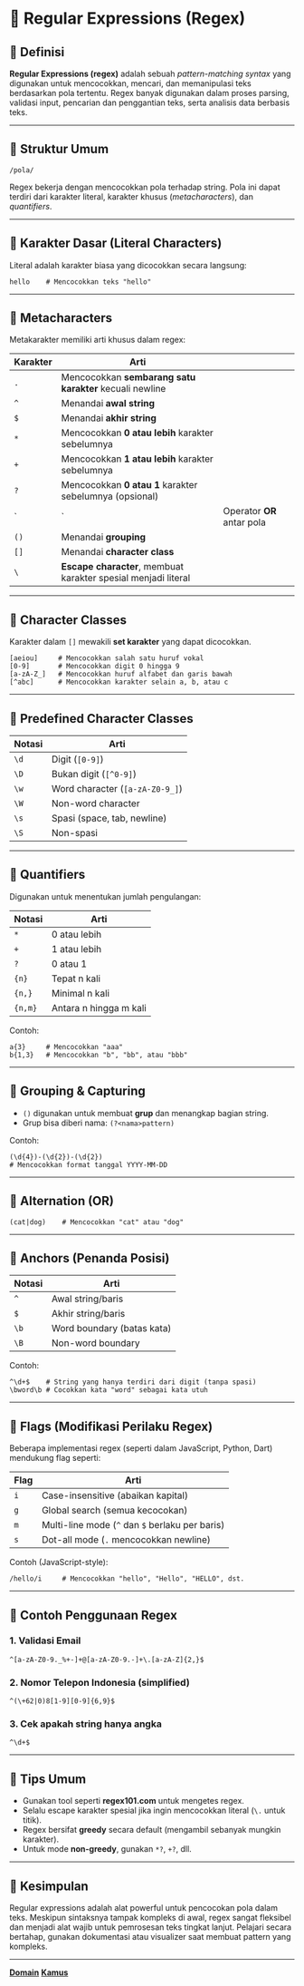 # 📘 Regular Expressions (Regex)

## 🔹 Definisi

**Regular Expressions (regex)** adalah sebuah _pattern-matching syntax_ yang digunakan untuk mencocokkan, mencari, dan memanipulasi teks berdasarkan pola tertentu. Regex banyak digunakan dalam proses parsing, validasi input, pencarian dan penggantian teks, serta analisis data berbasis teks.

---

## 🔹 Struktur Umum

```regex
/pola/
```

Regex bekerja dengan mencocokkan pola terhadap string. Pola ini dapat terdiri dari karakter literal, karakter khusus (_metacharacters_), dan _quantifiers_.

---

## 🔹 Karakter Dasar (Literal Characters)

Literal adalah karakter biasa yang dicocokkan secara langsung:

```regex
hello    # Mencocokkan teks "hello"
```

---

## 🔹 Metacharacters

Metakarakter memiliki arti khusus dalam regex:

| Karakter | Arti                                                           |                            |
| -------- | -------------------------------------------------------------- | -------------------------- |
| `.`      | Mencocokkan **sembarang satu karakter** kecuali newline        |                            |
| `^`      | Menandai **awal string**                                       |                            |
| `$`      | Menandai **akhir string**                                      |                            |
| `*`      | Mencocokkan **0 atau lebih** karakter sebelumnya               |                            |
| `+`      | Mencocokkan **1 atau lebih** karakter sebelumnya               |                            |
| `?`      | Mencocokkan **0 atau 1** karakter sebelumnya (opsional)        |                            |
| \`       | \`                                                             | Operator **OR** antar pola |
| `()`     | Menandai **grouping**                                          |                            |
| `[]`     | Menandai **character class**                                   |                            |
| `\`      | **Escape character**, membuat karakter spesial menjadi literal |                            |

---

## 🔹 Character Classes

Karakter dalam `[]` mewakili **set karakter** yang dapat dicocokkan.

```regex
[aeiou]     # Mencocokkan salah satu huruf vokal
[0-9]       # Mencocokkan digit 0 hingga 9
[a-zA-Z_]   # Mencocokkan huruf alfabet dan garis bawah
[^abc]      # Mencocokkan karakter selain a, b, atau c
```

---

## 🔹 Predefined Character Classes

| Notasi | Arti                            |
| ------ | ------------------------------- |
| `\d`   | Digit (`[0-9]`)                 |
| `\D`   | Bukan digit (`[^0-9]`)          |
| `\w`   | Word character (`[a-zA-Z0-9_]`) |
| `\W`   | Non-word character              |
| `\s`   | Spasi (space, tab, newline)     |
| `\S`   | Non-spasi                       |

---

## 🔹 Quantifiers

Digunakan untuk menentukan jumlah pengulangan:

| Notasi  | Arti                   |
| ------- | ---------------------- |
| `*`     | 0 atau lebih           |
| `+`     | 1 atau lebih           |
| `?`     | 0 atau 1               |
| `{n}`   | Tepat n kali           |
| `{n,}`  | Minimal n kali         |
| `{n,m}` | Antara n hingga m kali |

Contoh:

```regex
a{3}     # Mencocokkan "aaa"
b{1,3}   # Mencocokkan "b", "bb", atau "bbb"
```

---

## 🔹 Grouping & Capturing

- `()` digunakan untuk membuat **grup** dan menangkap bagian string.
- Grup bisa diberi nama: `(?<nama>pattern)`

Contoh:

```regex
(\d{4})-(\d{2})-(\d{2})
# Mencocokkan format tanggal YYYY-MM-DD
```

---

## 🔹 Alternation (OR)

```regex
(cat|dog)    # Mencocokkan "cat" atau "dog"
```

---

## 🔹 Anchors (Penanda Posisi)

| Notasi | Arti                       |
| ------ | -------------------------- |
| `^`    | Awal string/baris          |
| `$`    | Akhir string/baris         |
| `\b`   | Word boundary (batas kata) |
| `\B`   | Non-word boundary          |

Contoh:

```regex
^\d+$    # String yang hanya terdiri dari digit (tanpa spasi)
\bword\b # Cocokkan kata "word" sebagai kata utuh
```

---

## 🔹 Flags (Modifikasi Perilaku Regex)

Beberapa implementasi regex (seperti dalam JavaScript, Python, Dart) mendukung flag seperti:

| Flag | Arti                                            |
| ---- | ----------------------------------------------- |
| `i`  | Case-insensitive (abaikan kapital)              |
| `g`  | Global search (semua kecocokan)                 |
| `m`  | Multi-line mode (`^` dan `$` berlaku per baris) |
| `s`  | Dot-all mode (`.` mencocokkan newline)          |

Contoh (JavaScript-style):

```regex
/hello/i     # Mencocokkan "hello", "Hello", "HELLO", dst.
```

---

## 🔹 Contoh Penggunaan Regex

### 1. Validasi Email

```regex
^[a-zA-Z0-9._%+-]+@[a-zA-Z0-9.-]+\.[a-zA-Z]{2,}$
```

### 2. Nomor Telepon Indonesia (simplified)

```regex
^(\+62|0)8[1-9][0-9]{6,9}$
```

### 3. Cek apakah string hanya angka

```regex
^\d+$
```

---

## 🔹 Tips Umum

- Gunakan tool seperti **regex101.com** untuk mengetes regex.
- Selalu escape karakter spesial jika ingin mencocokkan literal (`\.` untuk titik).
- Regex bersifat **greedy** secara default (mengambil sebanyak mungkin karakter).
- Untuk mode **non-greedy**, gunakan `*?`, `+?`, dll.

---

## 🔹 Kesimpulan

Regular expressions adalah alat powerful untuk pencocokan pola dalam teks. Meskipun sintaksnya tampak kompleks di awal, regex sangat fleksibel dan menjadi alat wajib untuk pemrosesan teks tingkat lanjut. Pelajari secara bertahap, gunakan dokumentasi atau visualizer saat membuat pattern yang kompleks.

---

**[Domain][1]**
**[Kamus][1]**

[1]: ../../domain-spesifik/README.md
[2]:../../kamus/README.md